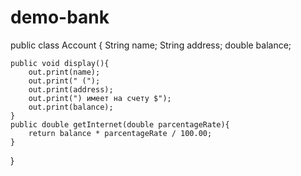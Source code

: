 # demo-bank
public class Account {
String name;
String address;
double balance;

    public void display(){
        out.print(name);
        out.print(" (");
        out.print(address);
        out.print(") имеет на счету $");
        out.print(balance);
    }
    public double getInternet(double parcentageRate){
        return balance * parcentageRate / 100.00;
    }
}